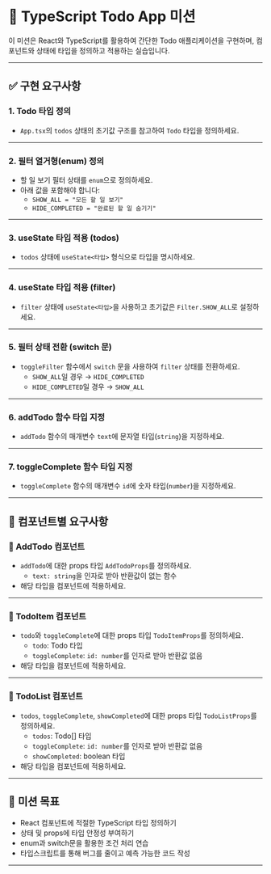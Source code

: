 # 📘 TypeScript Todo App 미션

이 미션은 React와 TypeScript를 활용하여 간단한 Todo 애플리케이션을 구현하며, 컴포넌트와 상태에 타입을 정의하고 적용하는 실습입니다.

---

## ✅ 구현 요구사항

### 1. Todo 타입 정의

- `App.tsx`의 `todos` 상태의 초기값 구조를 참고하여 `Todo` 타입을 정의하세요.

---

### 2. 필터 열거형(enum) 정의

- 할 일 보기 필터 상태를 `enum`으로 정의하세요.
- 아래 값을 포함해야 합니다:
  - `SHOW_ALL = "모든 할 일 보기"`
  - `HIDE_COMPLETED = "완료된 할 일 숨기기"`

---

### 3. useState 타입 적용 (todos)

- `todos` 상태에 `useState<타입>` 형식으로 타입을 명시하세요.

---

### 4. useState 타입 적용 (filter)

- `filter` 상태에 `useState<타입>`을 사용하고 초기값은 `Filter.SHOW_ALL`로 설정하세요.

---

### 5. 필터 상태 전환 (switch 문)

- `toggleFilter` 함수에서 `switch` 문을 사용하여 `filter` 상태를 전환하세요.
  - `SHOW_ALL`일 경우 → `HIDE_COMPLETED`
  - `HIDE_COMPLETED`일 경우 → `SHOW_ALL`

---

### 6. addTodo 함수 타입 지정

- `addTodo` 함수의 매개변수 `text`에 문자열 타입(`string`)을 지정하세요.

---

### 7. toggleComplete 함수 타입 지정

- `toggleComplete` 함수의 매개변수 `id`에 숫자 타입(`number`)을 지정하세요.

---

## 🧩 컴포넌트별 요구사항

### 📍 AddTodo 컴포넌트

- `addTodo`에 대한 props 타입 `AddTodoProps`를 정의하세요.
  - `text: string`을 인자로 받아 반환값이 없는 함수
- 해당 타입을 컴포넌트에 적용하세요.

---

### 📍 TodoItem 컴포넌트

- `todo`와 `toggleComplete`에 대한 props 타입 `TodoItemProps`를 정의하세요.
  - `todo`: Todo 타입
  - `toggleComplete`: `id: number`를 인자로 받아 반환값 없음
- 해당 타입을 컴포넌트에 적용하세요.

---

### 📍 TodoList 컴포넌트

- `todos`, `toggleComplete`, `showCompleted`에 대한 props 타입 `TodoListProps`를 정의하세요.
  - `todos`: Todo[] 타입
  - `toggleComplete`: `id: number`를 인자로 받아 반환값 없음
  - `showCompleted`: boolean 타입
- 해당 타입을 컴포넌트에 적용하세요.

---

## 🎯 미션 목표

- React 컴포넌트에 적절한 TypeScript 타입 정의하기
- 상태 및 props에 타입 안정성 부여하기
- enum과 switch문을 활용한 조건 처리 연습
- 타입스크립트를 통해 버그를 줄이고 예측 가능한 코드 작성

---
